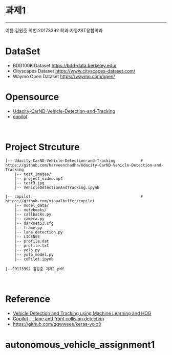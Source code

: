 # 과제1 
-----------------------------------------------------------------------
이름:김원준 학번:20173392 학과:자동차IT융합학과

# DataSet
- BDD100K Dataset https://bdd-data.berkeley.edu/
- Cityscapes Dataset https://www.cityscapes-dataset.com/
- Waymo Open Dataset https://waymo.com/open/

# Opensource 
- [Udacity-CarND-Vehicle-Detection-and-Tracking](https://github.com/harveenchadha/Udacity-CarND-Vehicle-Detection-and-Tracking)
- [copilot](https://github.com/visualbuffer/copilot)


<br>

# Project Strcuture
```
|-- Udacity-CarND-Vehicle-Detection-and-Tracking           #  https://github.com/harveenchadha/Udacity-CarND-Vehicle-Detection-and-Tracking
    |-- test_images/
    |-- project_video.mp4
    |-- test3.jpg
    |-- VehicleDetectionAndTracking.ipynb

|-- copilot                                                #  https://github.com/visualbuffer/copilot
    |-- model_data/        
    |-- notebooks/
    |-- callbacks.py 
    |-- camera.py
    |-- darknet53.cfg           
    |-- frame.py             
    |-- lane_detection.py       
    |-- LICENSE         
    |-- profile.dat      
    |-- profile.txt           
    |-- yolo.py           
    |-- yolo_model.py
    |-- coPilot.ipynb
    
|--20173392_김원준_과제1.pdf

```

<br>


# Reference
- [Vehicle Detection and Tracking using Machine Learning and HOG
](https://towardsdatascience.com/vehicle-detection-and-tracking-using-machine-learning-and-hog-f4a8995fc30a)
- [Copilot — lane and front collision detection](https://towardsdatascience.com/copilot-driving-assistance-635e1a50f14)
- https://github.com/qqwweee/keras-yolo3
# autonomous_vehicle_assignment1

